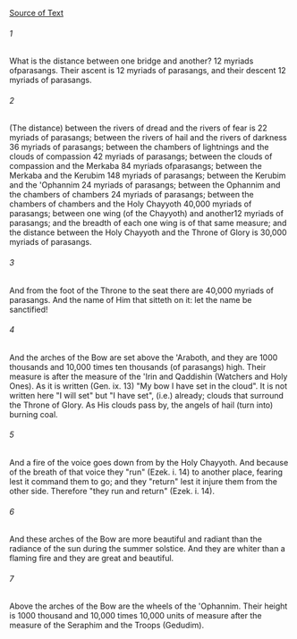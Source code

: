 [Source of Text](https://github.com/scrollmapper/bible_databases_deuterocanonical)

###### 1
What is the distance between one bridge and another? 12 myriads ofparasangs. Their ascent is 12 myriads of parasangs, and their descent 12 myriads of parasangs.

###### 2
(The distance) between the rivers of dread and the rivers of fear is 22 myriads of parasangs; between the rivers of hail and the rivers of darkness 36 myriads of parasangs; between the chambers of lightnings and the clouds of compassion 42 myriads of parasangs; between the clouds of compassion and the Merkaba 84 myriads ofparasangs; between the Merkaba and the Kerubim 148 myriads of parasangs; between the Kerubim and the 'Ophannim 24 myriads of parasangs; between the Ophannim and the chambers of chambers 24 myriads of parasangs; between the chambers of chambers and the Holy Chayyoth 40,000 myriads of parasangs; between one wing (of the Chayyoth) and another12 myriads of parasangs; and the breadth of each one wing is of that same measure; and the distance between the Holy Chayyoth and the Throne of Glory is 30,000 myriads of parasangs.

###### 3
And from the foot of the Throne to the seat there are 40,000 myriads of parasangs. And the name of Him that sitteth on it: let the name be sanctified!

###### 4
And the arches of the Bow are set above the 'Araboth, and they are 1000 thousands and 10,000 times ten thousands (of parasangs) high. Their measure is after the measure of the 'Irin and Qaddishin (Watchers and Holy Ones). As it is written (Gen. ix. 13) "My bow I have set in the cloud". It is not written here "I will set" but "I have set", (i.e.) already; clouds that surround the Throne of Glory. As His clouds pass by, the angels of hail (turn into) burning coal.

###### 5
And a fire of the voice goes down from by the Holy Chayyoth. And because of the breath of that voice they "run" (Ezek. i. 14) to another place, fearing lest it command them to go; and they "return" lest it injure them from the other side. Therefore "they run and return" (Ezek. i. 14).

###### 6
And these arches of the Bow are more beautiful and radiant than the radiance of the sun during the summer solstice. And they are whiter than a flaming fire and they are great and beautiful.

###### 7
Above the arches of the Bow are the wheels of the 'Ophannim. Their height is 1000 thousand and 10,000 times 10,000 units of measure after the measure of the Seraphim and the Troops (Gedudim).